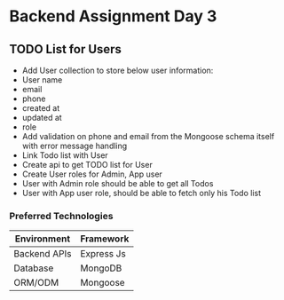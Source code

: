 # Backend Assignment Day 3

## TODO List for Users

-   Add User collection to store below user information:
-   User name
-   email
-   phone
-   created at
-   updated at
-   role
-   Add validation on phone and email from the Mongoose schema itself with error message handling
-   Link Todo list with User
-   Create api to get TODO list for User
-   Create User roles for Admin, App user
-   User with Admin role should be able to get all Todos
-   User with App user role, should be able to fetch only his Todo list

### Preferred Technologies

| Environment  | Framework  |
| ------------ | ---------- |
| Backend APIs | Express Js |
| Database     | MongoDB    |
| ORM/ODM      | Mongoose   |
